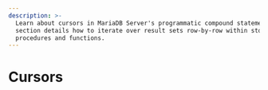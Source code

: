 ```yaml
---
description: >-
  Learn about cursors in MariaDB Server's programmatic compound statements. This
  section details how to iterate over result sets row-by-row within stored
  procedures and functions.
---
```


# Cursors

